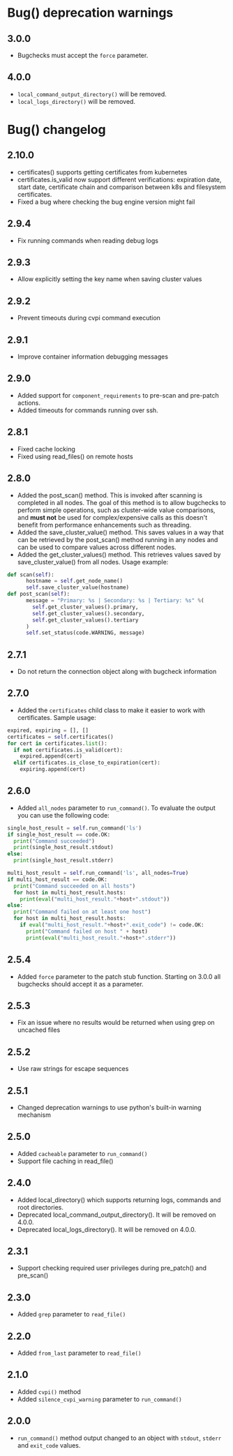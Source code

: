 # Bug() deprecation warnings
## 3.0.0
- Bugchecks must accept the `force` parameter.

## 4.0.0
- `local_command_output_directory()` will be removed.
- `local_logs_directory()` will be removed.

# Bug() changelog
## 2.10.0
- certificates() supports getting certificates from kubernetes
- certificates.is_valid now support different verifications: expiration date, start date, certificate chain and comparison between k8s and filesystem certificates.
- Fixed a bug where checking the bug engine version might fail

## 2.9.4
- Fix running commands when reading debug logs

## 2.9.3
- Allow explicitly setting the key name when saving cluster values

## 2.9.2
- Prevent timeouts during cvpi command execution

## 2.9.1
- Improve container information debugging messages

## 2.9.0
- Added support for `component_requirements` to pre-scan and pre-patch actions.
- Added timeouts for commands running over ssh.

## 2.8.1
- Fixed cache locking
- Fixed using read_files() on remote hosts

## 2.8.0
- Added the post_scan() method. This is invoked after scanning is completed in all nodes. The goal of this method is to allow bugchecks to perform simple operations, such as cluster-wide value comparisons, and **must not** be used for complex/expensive calls as this doesn't benefit from performance enhancements such as threading.
- Added the save_cluster_value() method. This saves values in a way that can be retrieved by the post_scan() method running in any nodes and can be used to compare values across different nodes.
- Added the get_cluster_values() method. This retrieves values saved by save_cluster_value() from all nodes. Usage example:
```python
def scan(self):
      hostname = self.get_node_name()
      self.save_cluster_value(hostname)
def post_scan(self):
      message = "Primary: %s | Secondary: %s | Tertiary: %s" %(
        self.get_cluster_values().primary,
        self.get_cluster_values().secondary,
        self.get_cluster_values().tertiary
      )
      self.set_status(code.WARNING, message)
```

## 2.7.1
- Do not return the connection object along with bugcheck information

## 2.7.0
- Added the `certificates` child class to make it easier to work with certificates. Sample usage:
```python
expired, expiring = [], []
certificates = self.certificates()
for cert in certificates.list():
  if not certificates.is_valid(cert):
    expired.append(cert)
  elif certificates.is_close_to_expiration(cert):
    expiring.append(cert)
```
## 2.6.0
- Added `all_nodes` parameter to `run_command()`. To evaluate the output you can use the following code:
```python
single_host_result = self.run_command('ls')
if single_host_result == code.OK:
  print("Command succeeded")
  print(single_host_result.stdout)
else:
  print(single_host_result.stderr)

multi_host_result = self.run_command('ls', all_nodes=True)
if multi_host_result == code.OK:
  print("Command succeeded on all hosts")
  for host in multi_host_result.hosts:
    print(eval("multi_host_result."+host+".stdout"))
else:
  print("Command failed on at least one host")
  for host in multi_host_result.hosts:
    if eval("multi_host_result."+host+".exit_code") != code.OK:
      print("Command failed on host " + host)
      print(eval("multi_host_result."+host+".stderr"))
```

## 2.5.4
- Added `force` parameter to the patch stub function. Starting on 3.0.0 all bugchecks
  should accept it as a parameter.

## 2.5.3
- Fix an issue where no results would be returned when using grep on uncached files

## 2.5.2
- Use raw strings for escape sequences

## 2.5.1
- Changed deprecation warnings to use python's built-in warning mechanism

## 2.5.0
- Added `cacheable` parameter to `run_command()`
- Support file caching in read_file()

## 2.4.0
- Added local_directory() which supports returning logs, commands and root directories.
- Deprecated local_command_output_directory(). It will be removed on 4.0.0.
- Deprecated local_logs_directory(). It will be removed on 4.0.0.

## 2.3.1
- Support checking required user privileges during pre_patch() and pre_scan()

## 2.3.0
- Added `grep` parameter to `read_file()`

## 2.2.0
- Added `from_last` parameter to `read_file()`

## 2.1.0
- Added `cvpi()` method
- Added `silence_cvpi_warning` parameter to `run_command()`

## 2.0.0
- `run_command()` method output changed to an object with `stdout`, `stderr` and `exit_code` values.